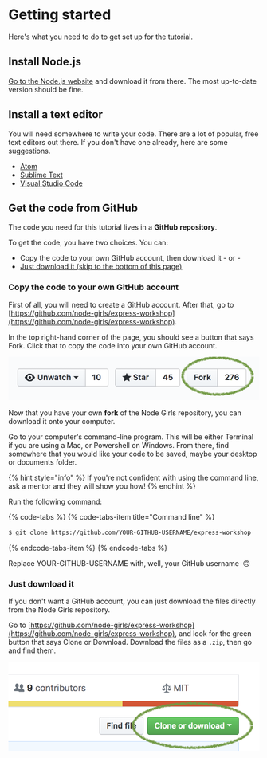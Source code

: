 # Getting started

  
Here's what you need to do to get set up for the tutorial.

## Install Node.js

[Go to the Node.js website](https://nodejs.org/en/) and download it from there.  The most up-to-date version should be fine.

## Install a text editor

You will need somewhere to write your code.  There are a lot of popular, free text editors out there.  If you don't have one already, here are some suggestions.

* [Atom](https://atom.io/)
* [Sublime Text](https://www.sublimetext.com/)
* [Visual Studio Code](https://code.visualstudio.com/)

## Get the code from GitHub

The code you need for this tutorial lives in a **GitHub** **repository**.  

To get the code, you have two choices.  You can:

* Copy the code to your own GitHub account, then download it - or -
* [Just download it \(skip to the bottom of this page\)](getting-started.md#just-download-it)

### Copy the code to your own GitHub account

First of all, you will need to create a GitHub account.  After that, go to [https://github.com/node-girls/express-workshop](https://github.com/node-girls/express-workshop).

In the top right-hand corner of the page, you should see a button that says Fork.  Click that to copy the code into your own GitHub account.

![](../.gitbook/assets/image%20%287%29.png)

Now that you have your own **fork** of the Node Girls repository, you can download it onto your computer.

Go to your computer's command-line program.  This will be either Terminal if you are using a Mac, or Powershell on Windows.  From there, find somewhere that you would like your code to be saved, maybe your desktop or documents folder.

{% hint style="info" %}
If you're not confident with using the command line, ask a mentor and they will show you how!
{% endhint %}

Run the following command:

{% code-tabs %}
{% code-tabs-item title="Command line" %}
```bash
$ git clone https://github.com/YOUR-GITHUB-USERNAME/express-workshop
```
{% endcode-tabs-item %}
{% endcode-tabs %}

Replace YOUR-GITHUB-USERNAME with, well, your GitHub username  🙃

### Just download it

If you don't want a GitHub account, you can just download the files directly from the Node Girls repository.

Go to [https://github.com/node-girls/express-workshop](https://github.com/node-girls/express-workshop), and look for the green button that says Clone or Download.  Download the files as a `.zip`, then go and find them.

![](../.gitbook/assets/image%20%286%29.png)



